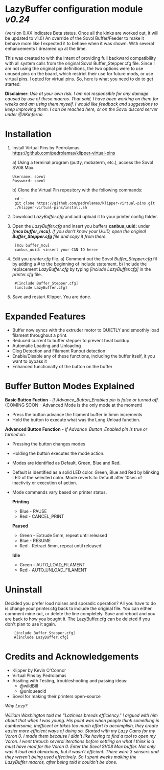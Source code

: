 # **LazyBuffer configuration module** _v0.24_
(version 0.XX indicates Beta status. Once all the kinks are worked out, it will be updated to v1.0)
An override of the Sovol Buffer/Feeder to make it behave more like I expected it to behave when it was shown. With several enhancements I dreamed up at the time.

This was created to with the intent of providing full backward compatibility with all system calls from the original Sovol Buffer_Stepper.cfg file. Since I am not using the original pin definitions, the two options were to use unused pins on the board, which restrict their use for future mods, or use virtual pins. I opted for virtual pins. So, here is what you need to do to get started:

**Disclaimer**: _Use at your own risk. I am not responsible for any damage caused by use of these macros. That said, I have been working on them for weeks and am using them myself. I would like feedback and suggestions to keep improving them. I can be reached here, or on the Sovol discord server under @AKinferno._


# Installation
1) Install Virtual Pins by Pedrolamas. https://github.com/pedrolamas/klipper-virtual-pins
   
    a) Using a terminal program (putty, mobaterm, etc.), access the Sovol SV08 Max.
   
       Username: sovol
       Password: sovol
   
    b) Clone the Virtual Pin repository with the following commands:
   
        cd ~
        git clone https://github.com/pedrolamas/klipper-virtual-pins.git
        ./klipper-virtual-pins/install.sh

3) Download _LazyBuffer.cfg_ and add upload it to your printer config folder.
   
4) Open the _LazyBuffer.cfg_ and insert you buffers **canbus_uuid:** under _**[mcu buffer_mcu]**_. _If you don't know your UUID, open the original **Buffer_Stepper.cfg** file and copy it from there._
      
        [mcu buffer_mcu]
        canbus_uuid: <insert your CAN ID here>

5) Edit you _printer.cfg_ file.
    a) Comment out the Sovol _Buffer_Stepper.cfg_ fil by adding a _#_ to the beginning of include statement.
    b) Include the replacement _LazyBuffer.cfg_ by typing _[include LazyBuffer.cfg]_ in the _printer.cfg_ file.

        #[include Buffer_Stepper.cfg]
        [include LazyBuffer.cfg]

6) Save and restart Klipper.  You are done.


# Expanded Features
- Buffer now syncs with the extruder motor to QUIETLY and smoothly load filament throughout a print.
- Reduced current to buffer stepper to prevent heat buildup.
- Automatic Loading and Unloading
- Clog Detection and Filament Runout detection
- Enable/Disable any of these functions, including the buffer itself, it you want to bypass it
- Enhanced functionalty of the button on the buffer


# Buffer Button Modes Explained
**Basic Button Fuction** _- If Advance_Button_Enabled pin is false or turned off._ (COMING SOON - Advanced Mode is the only mode at the moment)
- Press the button advance the filament buffer in 5mm increments
- Hold the button to execute what was the Long Unload function.


**Advanced Button Function** _- If Advance_Button_Enabled pin is true or turned on._
- Pressing the button changes modes
- Holding the button executes the mode action.
- Modes are identified as Default, Green, Blue and Red.
- Default is identified as a solid LED color. Green, Blue and Red by blinking LED of the selected color. Mode reverts to Default after 10sec of inactivity or execution of action.
- Mode commands vary based on printer status.

  **Printing** 
    - Blue - PAUSE
    - Red - CANCEL_PRINT
      
  **Paused**
    - Green - Extrude 5mm, repeat until released
    - Blue - RESUME
    - Red - Retract 5mm, repeat until released
      
  **Idle**
    - Green - AUTO_LOAD_FILAMENT
    - Red - AUTO_UNLOAD_FILAMENT


# Uninstall 
Decided you prefer loud noises and sporadic operation? All you have to do is change your printer.cfg back to include the original file. You can either comment mine out, or delete the line completely. Save and reboot and you are back to how you bought it. The LazyBuffer.cfg can be deleted if you don't plan to use it again. 

        [include Buffer_Stepper.cfg]
        #[include LazyBuffer.cfg]


# Credits and Acknowledgements
- Klipper by Kevin O'Connor
- Virtual Pins by Pedrolamas
- Assiting with Testing, troubleshooting and passing ideas:
  - @wildBill
  - @uniqueacid
- Sovol for making their printers open-source


_Why Lazy?_

_William Washington told me "Laziness breeds efficiency." I argued with him about that when I was young. His point was when people think something is cumbersome, inefficent or takes too much effort to accomplish, they create easier more efficient ways of doing so. 
Started with my Lazy Cams for my Voron 0. I made them because I didn't like having to find a tool to open my Voron. I went throuch several iterations before settling on what I think is a must have mod for the Voron 0.
Enter the Sovol SV08 Max buffer.  Not only was it loud and obnoxious, but it wasn't efficient. There were 3 sensors and they weren't being used effectively. So I spent weeks making the LazyBuffer macros, after being told it couldn't be done._
